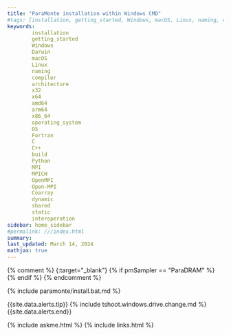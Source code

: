 ```yaml
---
title: "ParaMonte installation within Windows CMD"
#tags: [installation, getting_started, Windows, macOS, Linux, naming, compiler, architecture, amd64, arm64, x64, x86_64, operating_system, OS, Fortran, C, C++, interoperation, build]
keywords: 
        installation
        getting_started
        Windows
        Darwin
        macOS
        Linux
        naming
        compiler
        architecture
        x32
        x64
        amd64
        arm64
        x86_64
        operating_system
        OS
        Fortran
        C
        C++
        build
        Python
        MPI
        MPICH
        OpenMPI
        Open-MPI
        Coarray
        dynamic
        shared
        static
        interoperation
sidebar: home_sidebar
#permalink: ///index.html
summary:
last_updated: March 14, 2024
mathjax: true
---
```

{% comment %}
[](){:target="_blank"}
{% if pmSampler == "ParaDRAM" %}
{% endif %}
{% endcomment %}
<br>

{% include paramonte/install.bat.md %}

{{site.data.alerts.tip}}
{% include tshoot.windows.drive.change.md %}
{{site.data.alerts.end}}

{% include askme.html %}
{% include links.html %}
